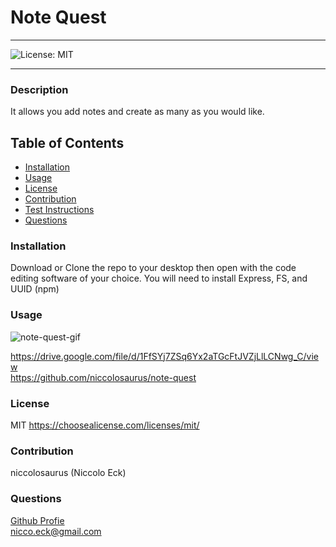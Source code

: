   # Note Quest

  ----
  ![License: MIT](https://img.shields.io/badge/License-MIT-yellow.svg)

  ----

### Description
It allows you add notes and create as many as you would like.

## Table of Contents
- [Installation](#installation)
- [Usage](#usage)
- [License](#license)
- [Contribution](#contribution)
- [Test Instructions](#test-instructions)
- [Questions](#questions)



### Installation
Download or Clone the repo to your desktop then open with the code editing software of your choice.  You will need to install Express, FS, and UUID (npm)

### Usage
![note-quest-gif](./public/assets/note-quest.gif)

https://drive.google.com/file/d/1FfSYj7ZSq6Yx2aTGcFtJVZjLlLCNwg_C/view</br>
https://github.com/niccolosaurus/note-quest</br>

### License
MIT
https://choosealicense.com/licenses/mit/

### Contribution
niccolosaurus (Niccolo Eck)

### Questions
[Github Profie](https://github.com/niccolosaurus)</br>
nicco.eck@gmail.com</br>